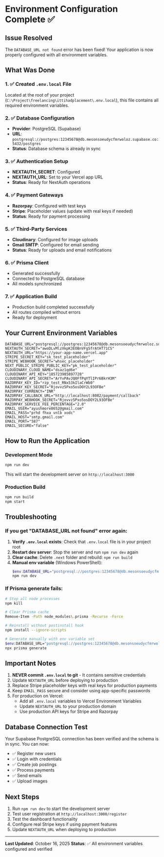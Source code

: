 # Environment Configuration Complete ✅

## Issue Resolved

The `DATABASE_URL not found` error has been fixed! Your application is now properly configured with all environment variables.

## What Was Done

### 1. ✅ Created `.env.local` File
Located at the root of your project (`C:\Project\freelancing\ittihadplacement\.env.local`), this file contains all required environment variables.

### 2. ✅ Database Configuration
- **Provider**: PostgreSQL (Supabase)
- **URL**: `postgresql://postgres:12345678@db.mesonsoeudycfmrwoloz.supabase.co:5432/postgres`
- **Status**: Database schema is already in sync

### 3. ✅ Authentication Setup
- **NEXTAUTH_SECRET**: Configured
- **NEXTAUTH_URL**: Set to your Vercel app URL
- **Status**: Ready for NextAuth operations

### 4. ✅ Payment Gateways
- **Razorpay**: Configured with test keys
- **Stripe**: Placeholder values (update with real keys if needed)
- **Status**: Ready for payment processing

### 5. ✅ Third-Party Services
- **Cloudinary**: Configured for image uploads
- **Gmail SMTP**: Configured for email sending
- **Status**: Ready for uploads and email notifications

### 6. ✅ Prisma Client
- Generated successfully
- Connected to PostgreSQL database
- All models synchronized

### 7. ✅ Application Build
- Production build completed successfully
- All routes compiled without errors
- Ready for deployment

## Your Current Environment Variables

```env
DATABASE_URL="postgresql://postgres:12345678@db.mesonsoeudycfmrwoloz.supabase.co:5432/postgres"
NEXTAUTH_SECRET="awoDLvMlzXkpK3EOBnVFg5frAtHT71CS"
NEXTAUTH_URL="https://your-app-name.vercel.app"
STRIPE_SECRET_KEY="sk_test_placeholder"
STRIPE_WEBHOOK_SECRET="whsec_placeholder"
NEXT_PUBLIC_STRIPE_PUBLIC_KEY="pk_test_placeholder"
CLOUDINARY_CLOUD_NAME="dsaz1qd6e"
CLOUDINARY_API_KEY="185723985897728"
CLOUDINARY_API_SECRET="ArYvPAvJQ0FfPqYTlIPr6BkrH3M"
RAZORPAY_KEY_ID="rzp_test_RNx53kIlaCrWb0"
RAZORPAY_KEY_SECRET="Rjovvz5Pxo5osDOY2L93OFBe"
RAZORPAY_CURRENCY="INR"
RAZORPAY_CALLBACK_URL="http://localhost:8082/payment/callback"
RAZORPAY_WEBHOOK_SECRET="Rjovvz5Pxo5osDOY2L93OFBe"
RAZORPAY_SERVICE_FEE_PERCENTAGE="2.0"
EMAIL_USER="ayushmore8652@gmail.com"
EMAIL_PASS="prhd fhxa vnlb xodc"
EMAIL_HOST="smtp.gmail.com"
EMAIL_PORT="587"
EMAIL_SECURE="false"
```

## How to Run the Application

### Development Mode
```bash
npm run dev
```
This will start the development server on `http://localhost:3000`

### Production Build
```bash
npm run build
npm start
```

## Troubleshooting

### If you get "DATABASE_URL not found" error again:

1. **Verify `.env.local` exists**: Check that `.env.local` file is in your project root
2. **Restart dev server**: Stop the server and run `npm run dev` again
3. **Clear cache**: Delete `.next` folder and rebuild: `npm run build`
4. **Manual env variable** (Windows PowerShell):
   ```powershell
   $env:DATABASE_URL="postgresql://postgres:12345678@db.mesonsoeudycfmrwoloz.supabase.co:5432/postgres"
   npm run dev
   ```

### If Prisma generate fails:

```bash
# Stop all node processes
npm kill 

# Clear Prisma cache
Remove-Item -Path node_modules\.prisma -Recurse -Force

# Reinstall without postinstall hook
npm install --ignore-scripts

# Generate manually with env variable set
$env:DATABASE_URL="postgresql://postgres:12345678@db.mesonsoeudycfmrwoloz.supabase.co:5432/postgres"
npx prisma generate
```

## Important Notes

1. **NEVER commit `.env.local` to git** - It contains sensitive credentials
2. Update `NEXTAUTH_URL` before deploying to production
3. Replace Stripe placeholder keys with real keys for production payments
4. Keep `EMAIL_PASS` secure and consider using app-specific passwords
5. For production on Vercel:
   - Add all `.env.local` variables to Vercel Environment Variables
   - Update `NEXTAUTH_URL` to your production domain
   - Use production API keys for Stripe and Razorpay

## Database Connection Test

Your Supabase PostgreSQL connection has been verified and the schema is in sync. You can now:
- ✅ Register new users
- ✅ Login with credentials
- ✅ Create job postings
- ✅ Process payments
- ✅ Send emails
- ✅ Upload images

## Next Steps

1. Run `npm run dev` to start the development server
2. Test user registration at `http://localhost:3000/register`
3. Test the dashboard functionality
4. Configure real Stripe keys if using payment features
5. Update `NEXTAUTH_URL` when deploying to production

---

**Last Updated**: October 16, 2025
**Status**: ✅ All environment variables configured and verified
